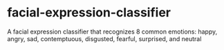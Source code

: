 # facial-expression-classifier
A facial expression classifier that recognizes 8 common emotions: happy, angry, sad, contemptuous, disgusted, fearful, surprised, and neutral
